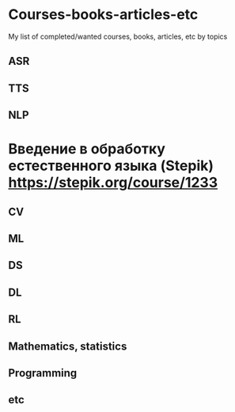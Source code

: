 # Courses-books-articles-etc
My list of completed/wanted courses, books, articles, etc by topics



## ASR
## TTS
## NLP
  # Введение в обработку естественного языка (Stepik) https://stepik.org/course/1233
## CV
## ML
## DS
## DL
## RL
## Mathematics, statistics
## Programming
## etc
